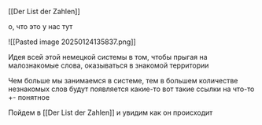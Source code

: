 [[Der List der Zahlen]]

о, что это у нас тут

![[Pasted image 20250124135837.png]]

Идея всей этой немецкой системы в том, чтобы прыгая на малознакомые слова, оказываться в знакомой территории

Чем больше мы занимаемся в системе, тем в большем количестве незнакомых слов будут появляется какие-то вот такие ссылки на что-то +- понятное

Пойдем в [[Der List der Zahlen]] и увидим как он происходит 


